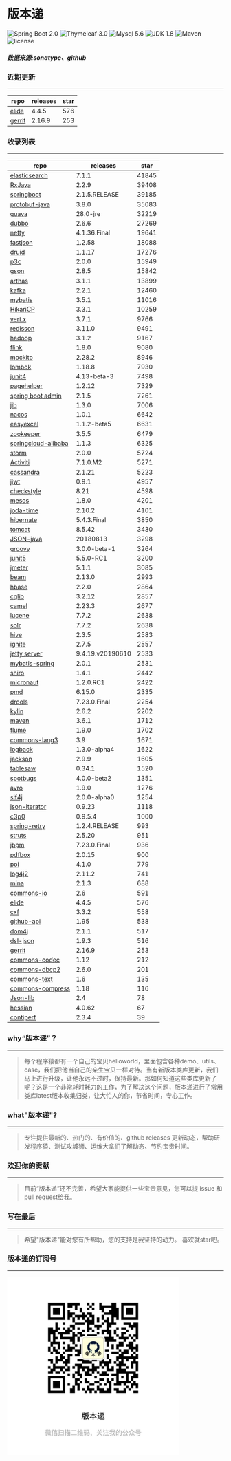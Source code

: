 # 版本递
![Spring Boot 2.0](https://img.shields.io/badge/Spring%20Boot-2.0-brightgreen.svg)
![Thymeleaf 3.0](https://img.shields.io/badge/Thymeleaf-3.0-yellow.svg)
![Mysql 5.6](https://img.shields.io/badge/Mysql-5.6-blue.svg)
![JDK 1.8](https://img.shields.io/badge/JDK-1.8-brightgreen.svg)
![Maven](https://img.shields.io/badge/Maven-3.5.0-yellowgreen.svg)
![license](https://img.shields.io/badge/license-Apache%202-blue.svg)
##### 数据来源:sonatype、github

### 近期更新
---
repo | releases | star
---|---|---
[elide](https://github.com/yahoo/elide) | 4.4.5 | 576
[gerrit](https://github.com/GerritCodeReview/gerrit) | 2.16.9 | 253

### 收录列表
---
repo | releases | star
---|---|---
[elasticsearch](https://github.com/elastic/elasticsearch) | 7.1.1 | 41845 
[RxJava](https://github.com/ReactiveX/RxJava) | 2.2.9 | 39408 
[springboot](https://github.com/spring-projects/spring-boot) | 2.1.5.RELEASE | 39185 
[protobuf-java](https://github.com/protocolbuffers/protobuf) | 3.8.0 | 35083 
[guava](https://github.com/google/guava) | 28.0-jre | 32219 
[dubbo](https://github.com/apache/incubator-dubbo) | 2.6.6 | 27269 
[netty](https://github.com/netty/netty) | 4.1.36.Final | 19641 
[fastjson](https://github.com/alibaba/fastjson) | 1.2.58 | 18088 
[druid](https://github.com/alibaba/druid) | 1.1.17 | 17276 
[p3c](https://github.com/alibaba/p3c) | 2.0.0 | 15949 
[gson](https://github.com/google/gson) | 2.8.5 | 15842 
[arthas](https://github.com/alibaba/arthas) | 3.1.1 | 13899 
[kafka](https://github.com/apache/kafka) | 2.2.1 | 12460 
[mybatis](https://github.com/mybatis/mybatis-3) | 3.5.1 | 11016 
[HikariCP](https://github.com/brettwooldridge/HikariCP) | 3.3.1 | 10259 
[vert.x](https://github.com/eclipse-vertx/vert.x) | 3.7.1 | 9766 
[redisson](https://github.com/redisson/redisson) | 3.11.0 | 9491 
[hadoop](https://github.com/apache/hadoop) | 3.1.2 | 9167 
[flink](https://github.com/apache/flink) | 1.8.0 | 9080 
[mockito](https://github.com/mockito/mockito) | 2.28.2 | 8946 
[lombok](https://github.com/rzwitserloot/lombok) | 1.18.8 | 7930 
[junit4](https://github.com/junit-team/junit4) | 4.13-beta-3 | 7498 
[pagehelper](https://github.com/pagehelper/Mybatis-PageHelper) | 1.2.12 | 7329 
[spring boot admin](https://github.com/codecentric/spring-boot-admin) | 2.1.5 | 7261 
[jib](https://github.com/GoogleContainerTools/jib) | 1.3.0 | 7006 
[nacos](https://github.com/alibaba/nacos) | 1.0.1 | 6642 
[easyexcel](https://github.com/alibaba/easyexcel) | 1.1.2-beta5 | 6631 
[zookeeper](https://github.com/apache/zookeeper) | 3.5.5 | 6479 
[springcloud-alibaba](https://github.com/spring-cloud-incubator/spring-cloud-alibaba) | 1.1.3 | 6325 
[storm](https://github.com/apache/storm) | 2.0.0 | 5724 
[Activiti](https://github.com/Activiti/Activiti) | 7.1.0.M2 | 5271 
[cassandra](https://github.com/apache/cassandra) | 2.1.21 | 5223 
[jjwt](https://github.com/jwtk/jjwt) | 0.9.1 | 4957 
[checkstyle](https://github.com/checkstyle/checkstyle) | 8.21 | 4598 
[mesos](https://github.com/apache/mesos) | 1.8.0 | 4201 
[joda-time](https://github.com/JodaOrg/joda-time) | 2.10.2 | 4101 
[hibernate](https://github.com/hibernate/hibernate-orm) | 5.4.3.Final | 3850 
[tomcat](https://github.com/apache/tomcat) | 8.5.42 | 3430 
[JSON-java](https://github.com/stleary/JSON-java) | 20180813 | 3298 
[groovy](https://github.com/apache/groovy) | 3.0.0-beta-1 | 3264 
[junit5](https://github.com/junit-team/junit5) | 5.5.0-RC1 | 3200 
[jmeter](https://github.com/apache/jmeter) | 5.1.1 | 3085 
[beam](https://github.com/apache/beam) | 2.13.0 | 2993 
[hbase](https://github.com/apache/hbase) | 2.2.0 | 2864 
[cglib](https://github.com/cglib/cglib) | 3.2.12 | 2857 
[camel](https://github.com/apache/camel) | 2.23.3 | 2677 
[lucene](https://github.com/apache/lucene-solr) | 7.7.2 | 2638 
[solr](https://github.com/apache/lucene-solr) | 7.7.2 | 2638 
[hive](https://github.com/apache/hive) | 2.3.5 | 2583 
[ignite](https://github.com/apache/ignite) | 2.7.5 | 2557 
[jetty server](https://github.com/eclipse/jetty.project) | 9.4.19.v20190610 | 2533 
[mybatis-spring](https://github.com/mybatis/spring-boot-starter) | 2.0.1 | 2531 
[shiro](https://github.com/apache/shiro) | 1.4.1 | 2442 
[micronaut](https://github.com/micronaut-projects/micronaut-core) | 1.2.0.RC1 | 2422 
[pmd](https://github.com/pmd/pmd) | 6.15.0 | 2335 
[drools](https://github.com/kiegroup/drools) | 7.23.0.Final | 2254 
[kylin](https://github.com/apache/kylin) | 2.6.2 | 2202 
[maven](https://github.com/apache/maven) | 3.6.1 | 1712 
[flume](https://github.com/apache/flume) | 1.9.0 | 1702 
[commons-lang3](https://github.com/apache/commons-lang) | 3.9 | 1671 
[logback](https://github.com/qos-ch/logback) | 1.3.0-alpha4 | 1622 
[jackson](https://github.com/FasterXML/jackson-core) | 2.9.9 | 1605 
[tablesaw](https://github.com/jtablesaw/tablesaw) | 0.34.1 | 1520 
[spotbugs](https://github.com/spotbugs/spotbugs) | 4.0.0-beta2 | 1351 
[avro](https://github.com/apache/avro) | 1.9.0 | 1276 
[slf4j](https://github.com/qos-ch/slf4j) | 2.0.0-alpha0 | 1254 
[json-iterator](https://github.com/json-iterator/java) | 0.9.23 | 1118 
[c3p0](https://github.com/swaldman/c3p0) | 0.9.5.4 | 1000 
[spring-retry](https://github.com/spring-projects/spring-retry) | 1.2.4.RELEASE | 993 
[struts](https://github.com/apache/struts) | 2.5.20 | 951 
[jbpm](https://github.com/kiegroup/jbpm) | 7.23.0.Final | 936 
[pdfbox](https://github.com/apache/pdfbox) | 2.0.15 | 900 
[poi](https://github.com/apache/poi) | 4.1.0 | 779 
[log4j2](https://github.com/apache/logging-log4j2) | 2.11.2 | 741 
[mina](https://github.com/apache/mina) | 2.1.3 | 688 
[commons-io](https://github.com/apache/commons-io) | 2.6 | 591 
[elide](https://github.com/yahoo/elide) | 4.4.5 | 576 
[cxf](https://github.com/apache/cxf) | 3.3.2 | 558 
[github-api](https://github.com/kohsuke/github-api) | 1.95 | 538 
[dom4j](https://github.com/dom4j/dom4j) | 2.1.1 | 517 
[dsl-json](https://github.com/ngs-doo/dsl-json) | 1.9.3 | 516 
[gerrit](https://github.com/GerritCodeReview/gerrit) | 2.16.9 | 253 
[commons-codec](https://github.com/apache/commons-codec) | 1.12 | 212 
[commons-dbcp2](https://github.com/apache/commons-dbcp) | 2.6.0 | 201 
[commons-text](https://github.com/apache/commons-text) | 1.6 | 135 
[commons-compress](https://github.com/apache/commons-compress) | 1.18 | 116 
[Json-lib](https://github.com/aalmiray/Json-lib) | 2.4 | 78 
[hessian](https://github.com/ebourg/hessian) | 4.0.62 | 67 
[contiperf](https://github.com/lucaspouzac/contiperf) | 2.3.4 | 39 

### why“版本递”？
--- 
>每个程序猿都有一个自己的宝贝helloworld，里面包含各种demo、utils、case，我们把他当自己的亲生宝贝一样对待。当有新版本类库更新，我们马上进行升级，让他永远不过时，保持最新。那如何知道这些类库更新了呢？这是一个非常耗时耗力的工作，为了解决这个问题，版本递进行了常用类库latest版本收集归类，让大忙人的你，节省时间，专心工作。


### what"版本递"?
---
> 专注提供最新的、热门的、有价值的、github releases 更新动态，帮助研发程序猿、测试攻城狮、运维大拿们了解动态、节约宝贵时间。

### 欢迎你的贡献
---
> 目前“版本递”还不完善，希望大家能提供一些宝贵意见，您可以提 issue 和 pull request给我。


### 写在最后
---
> 希望"版本递"能对您有所帮助，您的支持是我坚持的动力。
> 喜欢就star吧。

### 版本递的订阅号
---
<img src="https://github.com/jartisan2001/latest/blob/master/Image.jpg" width="400" hegiht="400" align=left />